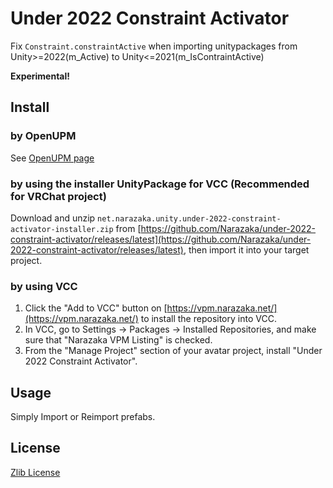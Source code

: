 # Under 2022 Constraint Activator

Fix `Constraint.constraintActive` when importing unitypackages from Unity>=2022(m_Active) to Unity<=2021(m_IsContraintActive)

**Experimental!**

## Install

### by OpenUPM

See [OpenUPM page](https://openupm.com/packages/net.narazaka.unity.under-2022-constraint-activator/)

### by using the installer UnityPackage for VCC (Recommended for VRChat project)

Download and unzip `net.narazaka.unity.under-2022-constraint-activator-installer.zip` from [https://github.com/Narazaka/under-2022-constraint-activator/releases/latest](https://github.com/Narazaka/under-2022-constraint-activator/releases/latest), then import it into your target project.

### by using VCC

1. Click the "Add to VCC" button on [https://vpm.narazaka.net/](https://vpm.narazaka.net/) to install the repository into VCC.
2. In VCC, go to Settings → Packages → Installed Repositories, and make sure that "Narazaka VPM Listing" is checked.
3. From the "Manage Project" section of your avatar project, install "Under 2022 Constraint Activator".

## Usage

Simply Import or Reimport prefabs.

## License

[Zlib License](LICENSE.txt)
